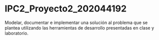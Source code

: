 # IPC2_Proyecto2_202044192
Modelar, documentar e implementar una solución al problema que se plantea utilizando las  herramientas de desarrollo presentadas en clase y laboratorio.
